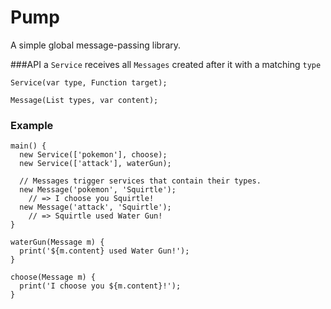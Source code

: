 # Pump

A simple global message-passing library.

###API
a `Service` receives all `Messages` created after it with a matching `type`

    Service(var type, Function target);

    Message(List types, var content);


### Example

    main() {
      new Service(['pokemon'], choose);
      new Service(['attack'], waterGun);

      // Messages trigger services that contain their types.
      new Message('pokemon', 'Squirtle');
        // => I choose you Squirtle!
      new Message('attack', 'Squirtle');
        // => Squirtle used Water Gun!
    }

    waterGun(Message m) {
      print('${m.content} used Water Gun!');
    }

    choose(Message m) {
      print('I choose you ${m.content}!');
    }
